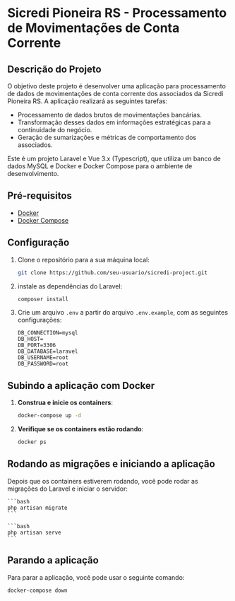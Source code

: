 # Sicredi Pioneira RS - Processamento de Movimentações de Conta Corrente

## Descrição do Projeto

O objetivo deste projeto é desenvolver uma aplicação para processamento de dados de movimentações de conta corrente dos associados da Sicredi Pioneira RS. A aplicação realizará as seguintes tarefas:

- Processamento de dados brutos de movimentações bancárias.
- Transformação desses dados em informações estratégicas para a continuidade do negócio.
- Geração de sumarizações e métricas de comportamento dos associados.


Este é um projeto Laravel e Vue 3.x (Typescript), que utiliza um banco de dados MySQL e Docker e Docker Compose para o ambiente de desenvolvimento.

## Pré-requisitos

- [Docker](https://www.docker.com/get-started)
- [Docker Compose](https://docs.docker.com/compose/)

## Configuração

1. Clone o repositório para a sua máquina local:

    ```bash
    git clone https://github.com/seu-usuario/sicredi-project.git
    ```

2. instale as dependências do Laravel:

    ```bash
    composer install
    ```

3. Crie um arquivo `.env` a partir do arquivo `.env.example`, com as seguintes configurações:

    ```env
    DB_CONNECTION=mysql
    DB_HOST=
    DB_PORT=3306
    DB_DATABASE=laravel
    DB_USERNAME=root
    DB_PASSWORD=root
    ```

## Subindo a aplicação com Docker

1. **Construa e inicie os containers**:

    ```bash
    docker-compose up -d
    ```

2. **Verifique se os containers estão rodando**:

    ```bash
    docker ps
    ```

## Rodando as migrações e iniciando a aplicação

Depois que os containers estiverem rodando, você pode rodar as migrações do Laravel e iniciar o servidor:

    ```bash
    php artisan migrate
    ```

    ```bash
    php artisan serve
    ```

## Parando a aplicação

Para parar a aplicação, você pode usar o seguinte comando:

```bash
docker-compose down
